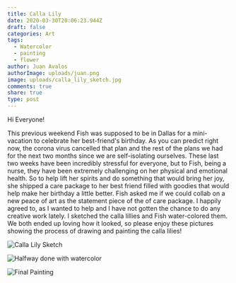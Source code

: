 ```yaml
---
title: Calla Lily
date: 2020-03-30T20:06:23.944Z
draft: false
categories: Art
tags:
  - Watercolor
  - painting
  - flower
author: Juan Avalos
authorImage: uploads/juan.png
image: uploads/calla_lily_sketch.jpg
comments: true
share: true
type: post
---
```

Hi Everyone! 

This previous weekend Fish was supposed to be in Dallas for a mini-vacation to celebrate her best-friend's birthday. As you can predict right now, the corona virus cancelled that plan and the rest of the plans we had for the next two months since we are self-isolating ourselves. These last two weeks have been incredibly stressful for everyone, but to Fish, being a nurse, they have been extremely challenging on her physical and emotional health. So to help lift her spirits and do something that would bring her joy, she shipped a care package to her best friend filled with goodies that would help make her birthday a little better. Fish asked me if we could collab on a new peace of art as the statement piece of the of care package. I happily agreed to, as I wanted to help and I have not gotten the chance to do any creative work lately. I sketched the calla lillies and Fish water-colored them. We both ended up loving how it looked, so please enjoy these pictures showing the process of drawing and painting the calla lilies!

![Calla Lily Sketch](/uploads/calla_lily_sketch.jpg "Calla Lily Sketch")

![Halfway done with watercolor](/uploads/calla_lily_watercolor_1.jpg "Halfway done with watercolor")

![Final Painting](/uploads/calla_lily_watercolor_2.jpg "Final Painting")